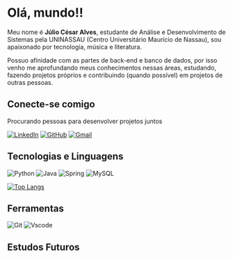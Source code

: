 # Olá, mundo!!

Meu nome é **Júlio César Alves**, estudante de Análise e Desenvolvimento de Sistemas pela UNINASSAU (Centro Universitário Maurício de Nassau), sou apaixonado por tecnologia, música e literatura.

Possuo afinidade com as partes de back-end e banco de dados, por isso venho me aprofundando meus conhecimentos nessas áreas, estudando, fazendo projetos próprios e contribuindo (quando possível) em projetos de outras pessoas.

## Conecte-se comigo

Procurando pessoas para desenvolver projetos juntos

[![LinkedIn](https://img.shields.io/badge/LinkedIn-0077B5?style=for-the-badge&logo=linkedin&logoColor=white)](https://www.linkedin.com/in/juliocesar42ba)
[![GitHub](https://img.shields.io/badge/GitHub-100000?style=for-the-badge&logo=github&logoColor=white)](https://github.com/JulioCesar-A)
[![Gmail](https://img.shields.io/badge/Gmail-333333?style=for-the-badge&logo=gmail&logoColor=red)](mailto:juliocesar02e@gmail.com)


## Tecnologias e Linguagens

![Python](https://img.shields.io/badge/python-3670A0?style=for-the-badge&logo=python&logoColor=ffdd54)
![Java](https://img.shields.io/badge/java-%23ED8000.svg?style=for-the-badge&logo=openjdk&logoColor=white)
![Spring](https://img.shields.io/badge/spring-%236DB33F.svg?style=for-the-badge&logo=spring&logoColor=white)
![MySQL](https://img.shields.io/badge/MySQL-000000?style=for-the-badge&logo=mysql&logoColor=white)

[![Top Langs](https://github-readme-stats.vercel.app/api/top-langs/?username=JulioCesar-A&layout=compact&langs_count=8&show_icons=true&theme=ocean_dark)](https://github.com/anuraghazra/github-readme-stats)


## Ferramentas

![Git](https://img.shields.io/badge/GIT-E44C30?style=for-the-badge&logo=git&logoColor=white)
![Vscode](https://img.shields.io/badge/Vscode-007ACC?style=for-the-badge&logo=visual-studio-code&logoColor=white)


## Estudos Futuros

